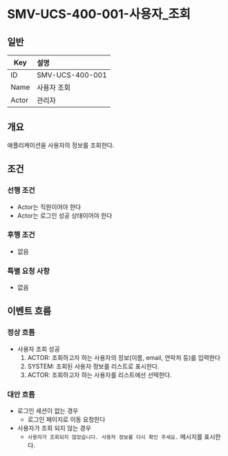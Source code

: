 # SMV-UCS-400-001-사용자\_조회

## 일반
| Key   | 설명 |
|-------| :-- |
| ID    | SMV-UCS-400-001 |
| Name  | 사용자 조회 |
| Actor | 관리자 |

## 개요
애플리케이션을 사용자의 정보를 조회한다.

## 조건
### 선행 조건
* Actor는 직원이어야 한다
* Actor는 로그인 성공 상태이어야 한다
  
### 후행 조건
* 없음

### 특별 요청 사항
* 없음

## 이벤트 흐름

### 정상 흐름
* 사용자 조회 성공
	1. ACTOR: 조회하고자 하는 사용자의 정보(이름, email, 연락처 등)를 입력한다
	2. SYSTEM: 조회된 사용자 정보를 리스트로 표시한다.
	3. ACTOR: 조회하고자 하는 사용자를 리스트에선 선택한다.

### 대안 흐름
* 로그인 세션이 없는 경우
	* 로그인 페이지로 이동 요청한다
* 사용자가 조회 되지 않는 경우
	* `사용자가 조회되지 않았습니다. 사용자 정보를 다시 확인 주세요.` 메시지를 표시한다.